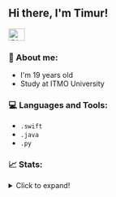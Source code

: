 ## Hi there, I'm Timur!

<a href="https://t.me/tplayyy" target="blank"><img align="center" src="https://upload.wikimedia.org/wikipedia/commons/8/82/Telegram_logo.svg" alt="@tplayyy" height="24" width="32" /></a>



### 🤔 About me:
  * I'm 19 years old
  * Study at ITMO University


### 💻 Languages and Tools:
* `.swift`
* `.java`
* `.py`

### 📈 Stats:

<details>
  <summary>Click to expand!</summary>
  <p>&nbsp;<img align="center" src="https://github-readme-stats.vercel.app/api?username=tplaymeow&show_icons=true&locale=en" alt="tplaymeow" /></p>
  <p><img align="center" src="https://github-readme-streak-stats.herokuapp.com/?user=tplaymeow&" alt="tplaymeow" /></p>

</details>

